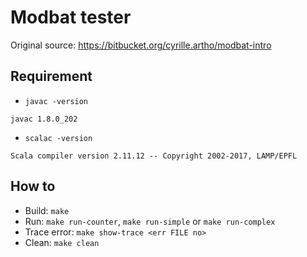 # Modbat tester

Original source: https://bitbucket.org/cyrille.artho/modbat-intro

## Requirement

- `javac -version`

```
javac 1.8.0_202
```

- `scalac -version`

```
Scala compiler version 2.11.12 -- Copyright 2002-2017, LAMP/EPFL
```

## How to

- Build: `make`
- Run: `make run-counter`, `make run-simple` or `make run-complex`
- Trace error: `make show-trace <err FILE no>`
- Clean: `make clean`
